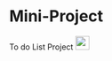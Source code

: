 # Mini-Project
To do List Project 
<img src="https://www.svgrepo.com/show/474366/calendar.svg" style="width: 25px;"></img>
